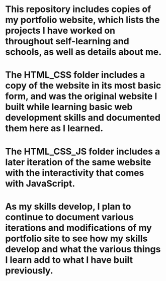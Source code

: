 # This repository includes copies of my portfolio website, which lists the projects I have worked on throughout self-learning and schools, as well as details about me.
#
# The HTML_CSS folder includes a copy of the website in its most basic form, and was the original website I built while learning basic web development skills and documented them here as I learned.
#
# The HTML_CSS_JS folder includes a later iteration of the same website with the interactivity that comes with JavaScript.
#
# As my skills develop, I plan to continue to document various iterations and modifications of my portfolio site to see how my skills develop and what the various things I learn add to what I have built previously.
